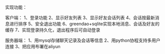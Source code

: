实现功能：

客户端：
1、登录功能
2、显示好友列表
3、显示好友会话列表
4、会话按最新消息进行排序
5、安全退出功能
6、greendao+sqlite实现本地消息、会话及好友的缓存
7、实现登录持久化，退出程序后可自动登录

服务器端：
1、用mysql存储聊天记录及会话等信息
2、用python协程支持多用户连接
3、把应用布署在aliyun
